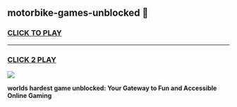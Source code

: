 
## motorbike-games-unblocked 👋
<h3>
<a href="https://premium.freeplayer.one?title=motorbike-games-unblocked&ref=14F">CLICK TO PLAY</a></h3>
<hr>

<h3>
<a href="https://premium.freeplayer.one?title=motorbike-games-unblocked&ref=14F">CLICK 2 PLAY</a>
  
</h3>

<a href="https://premium.freeplayer.one?title=motorbike-games-unblocked&ref=12F/"><img src="https://clearcache.store/games.png"></a>


**worlds hardest game unblocked: Your Gateway to Fun and Accessible Online Gaming**
